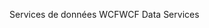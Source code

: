<span data-ttu-id="05c5a-101">Services de données WCF</span><span class="sxs-lookup"><span data-stu-id="05c5a-101">WCF Data Services</span></span>